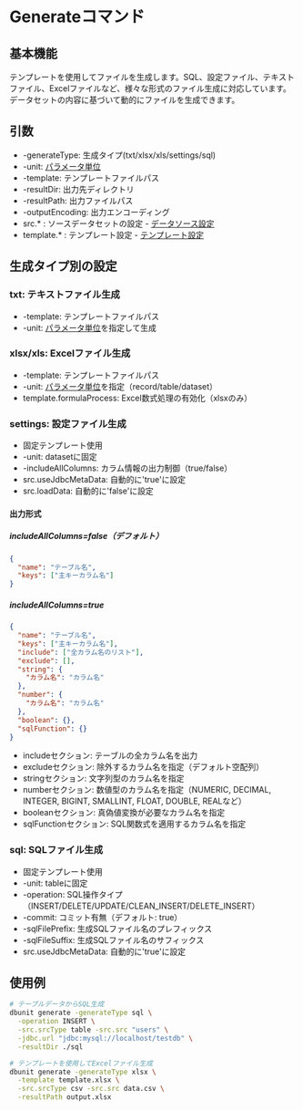 # Generateコマンド

## 基本機能
テンプレートを使用してファイルを生成します。SQL、設定ファイル、テキストファイル、Excelファイルなど、様々な形式のファイル生成に対応しています。データセットの内容に基づいて動的にファイルを生成できます。

## 引数
* -generateType: 生成タイプ(txt/xlsx/xls/settings/sql)
* -unit: [パラメータ単位](template/01-parameter-units.md)
* -template: テンプレートファイルパス
* -resultDir: 出力先ディレクトリ
* -resultPath: 出力ファイルパス
* -outputEncoding: 出力エンコーディング
* src.* : ソースデータセットの設定 - [データソース設定](../options/01-data-source.md)
* template.* : テンプレート設定 - [テンプレート設定](../options/04-template.md#templaterenderoption-template)

## 生成タイプ別の設定

### txt: テキストファイル生成
* -template: テンプレートファイルパス
* -unit: [パラメータ単位](template/01-parameter-units.md)を指定して生成

### xlsx/xls: Excelファイル生成
* -template: テンプレートファイルパス
* -unit: [パラメータ単位](template/01-parameter-units.md)を指定（record/table/dataset）
* template.formulaProcess: Excel数式処理の有効化（xlsxのみ）

### settings: 設定ファイル生成
* 固定テンプレート使用
* -unit: datasetに固定
* -includeAllColumns: カラム情報の出力制御（true/false）
* src.useJdbcMetaData: 自動的に'true'に設定
* src.loadData: 自動的に'false'に設定

#### 出力形式
##### includeAllColumns=false（デフォルト）
```json
{
  "name": "テーブル名",
  "keys": ["主キーカラム名"]
}
```

##### includeAllColumns=true
```json
{
  "name": "テーブル名",
  "keys": ["主キーカラム名"],
  "include": ["全カラム名のリスト"],
  "exclude": [],
  "string": {
    "カラム名": "カラム名"
  },
  "number": {
    "カラム名": "カラム名"
  },
  "boolean": {},
  "sqlFunction": {}
}
```

* includeセクション: テーブルの全カラム名を出力
* excludeセクション: 除外するカラム名を指定（デフォルト空配列）
* stringセクション: 文字列型のカラム名を指定
* numberセクション: 数値型のカラム名を指定（NUMERIC, DECIMAL, INTEGER, BIGINT, SMALLINT, FLOAT, DOUBLE, REALなど）
* booleanセクション: 真偽値変換が必要なカラム名を指定
* sqlFunctionセクション: SQL関数式を適用するカラム名を指定

### sql: SQLファイル生成
* 固定テンプレート使用
* -unit: tableに固定
* -operation: SQL操作タイプ（INSERT/DELETE/UPDATE/CLEAN_INSERT/DELETE_INSERT）
* -commit: コミット有無（デフォルト: true）
* -sqlFilePrefix: 生成SQLファイル名のプレフィックス
* -sqlFileSuffix: 生成SQLファイル名のサフィックス
* src.useJdbcMetaData: 自動的に'true'に設定

## 使用例
```bash
# テーブルデータからSQL生成
dbunit generate -generateType sql \
  -operation INSERT \
  -src.srcType table -src.src "users" \
  -jdbc.url "jdbc:mysql://localhost/testdb" \
  -resultDir ./sql

# テンプレートを使用してExcelファイル生成
dbunit generate -generateType xlsx \
  -template template.xlsx \
  -src.srcType csv -src.src data.csv \
  -resultPath output.xlsx